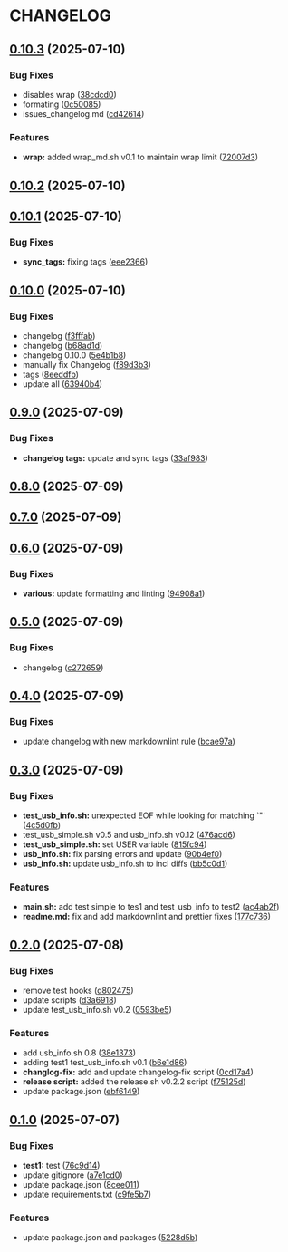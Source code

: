 # CHANGELOG

## [0.10.3](https://github.com/davittec/usb_probe/compare/v0.10.2...v0.10.3) (2025-07-10)

### Bug Fixes

- disables wrap ([38cdcd0](https://github.com/davittec/usb_probe/commit/38cdcd048bd64147f4f5dc900a0b3b97b0ece150))
- formating ([0c50085](https://github.com/davittec/usb_probe/commit/0c50085bde73d3464a1ffefdd79dfb8ccedb5e71))
- issues_changelog.md ([cd42614](https://github.com/davittec/usb_probe/commit/cd426144ae88f80571ef3ab081481847fee33075))

### Features

- **wrap:** added wrap_md.sh v0.1 to maintain wrap limit ([72007d3](https://github.com/davittec/usb_probe/commit/72007d31864b7ea52e7fe4aac02f077083b9e14f))

## [0.10.2](https://github.com/davittec/usb_probe/compare/v0.10.1...v0.10.2) (2025-07-10)

## [0.10.1](https://github.com/davittec/usb_probe/compare/v0.10.0...v0.10.1) (2025-07-10)

### Bug Fixes

- **sync_tags:** fixing tags ([eee2366](https://github.com/davittec/usb_probe/commit/eee236677ef90ada928a28afeb973be1eef0b649))

## [0.10.0](https://github.com/davittec/usb_probe/compare/v0.9.0...v0.10.0) (2025-07-10)

### Bug Fixes

- changelog ([f3fffab](https://github.com/davittec/usb_probe/commit/f3fffab7f9d74277822f110f1f9690720ff9db00))
- changelog ([b68ad1d](https://github.com/davittec/usb_probe/commit/b68ad1da0d652f30eb873c0a5b362d54379075a1))
- changelog 0.10.0 ([5e4b1b8](https://github.com/davittec/usb_probe/commit/5e4b1b8920d5e940fdae08dd6bb7e9d083c0579b))
- manually fix Changelog ([f89d3b3](https://github.com/davittec/usb_probe/commit/f89d3b3a31c2c03b809c1397a0b2db258e77f795))
- tags ([8eeddfb](https://github.com/davittec/usb_probe/commit/8eeddfb3c4e1457ddf57be957d7ff0ce34b968be))
- update all ([63940b4](https://github.com/davittec/usb_probe/commit/63940b40324c9462d65eb859a7f8a7445ae9960c))

## [0.9.0](https://github.com/davittec/usb_probe/compare/v0.8.0...v0.9.0) (2025-07-09)

### Bug Fixes

- **changelog tags:** update and sync tags ([33af983](https://github.com/davittec/usb_probe/commit/33af98312cd2d6a86b2cddfc89e2aef0aef2133d))

## [0.8.0](https://github.com/davittec/usb_probe/compare/v0.7.0...v0.8.0) (2025-07-09)

## [0.7.0](https://github.com/davittec/usb_probe/compare/v0.6.0...v0.7.0) (2025-07-09)

## [0.6.0](https://github.com/davittec/usb_probe/compare/v0.5.0...v0.6.0) (2025-07-09)

### Bug Fixes

- **various:** update formatting and linting ([94908a1](https://github.com/davittec/usb_probe/commit/94908a16d7ae3e919136091f5ef285c9f5612ea7))

## [0.5.0](https://github.com/davittec/usb_probe/compare/v0.4.0...v0.5.0) (2025-07-09)

### Bug Fixes

- changelog ([c272659](https://github.com/davittec/usb_probe/commit/c272659f558b863de64b8b9f7bb6e1e8d3400ae2))

## [0.4.0](https://github.com/davittec/usb_probe/compare/v0.3.0...v0.4.0) (2025-07-09)

### Bug Fixes

- update changelog with new markdownlint rule ([bcae97a](https://github.com/davittec/usb_probe/commit/bcae97a4e7624efedc4bec07dc5ec2cc4af6796e))

## [0.3.0](https://github.com/davittec/usb_probe/compare/v0.2.0...v0.3.0) (2025-07-09)

### Bug Fixes

- **test_usb_info.sh:** unexpected EOF while looking for matching `"' ([4c5d0fb](https://github.com/davittec/usb_probe/commit/4c5d0fb51a7c1d11ccb8fbc78507a0b28678f2fd))
- test_usb_simple.sh v0.5 and usb_info.sh v0.12 ([476acd6](https://github.com/davittec/usb_probe/commit/476acd624d40e413ca1ef59ef547060ef409894f))
- **test_usb_simple.sh:** set USER variable ([815fc94](https://github.com/davittec/usb_probe/commit/815fc94cf08a9ce4d744697ce9d7daa70a8604c2))
- **usb_info.sh:** fix parsing errors and update ([90b4ef0](https://github.com/davittec/usb_probe/commit/90b4ef0bb373eff5c6500fb350c6cad1107e87f2))
- **usb_info.sh:** update usb_info.sh to incl diffs ([bb5c0d1](https://github.com/davittec/usb_probe/commit/bb5c0d16bebe436a2ae3ef7b6743601f74e65b6a))

### Features

- **main.sh:** add test simple to tes1 and test_usb_info to test2 ([ac4ab2f](https://github.com/davittec/usb_probe/commit/ac4ab2f97eb89825129ca89fcd0a4d17767d541e))
- **readme.md:** fix and add markdownlint and prettier fixes ([177c736](https://github.com/davittec/usb_probe/commit/177c736c6e87ee3635e7926b43c076ef0568500a))

## [0.2.0](https://github.com/davittec/usb_probe/compare/v0.1.0...v0.2.0) (2025-07-08)

### Bug Fixes

- remove test hooks ([d802475](https://github.com/davittec/usb_probe/commit/d8024752800a27b77a0b53fb97bd782e9588a233))
- update scripts ([d3a6918](https://github.com/davittec/usb_probe/commit/d3a6918b5847984c14bd038a27e9b77a9e7eecc9))
- update test_usb_info.sh v0.2 ([0593be5](https://github.com/davittec/usb_probe/commit/0593be5a065aac2cb736b7d8bb3f38e2d2e46491))

### Features

- add usb_info.sh 0.8 ([38e1373](https://github.com/davittec/usb_probe/commit/38e1373ea0bc66d1b167f074b89ccfb969b21f90))
- adding test1 test_usb_info.sh v0.1 ([b6e1d86](https://github.com/davittec/usb_probe/commit/b6e1d86ce70294b7db31df02c7cbc30907dd4ef8))
- **changlog-fix:** add and update changelog-fix script ([0cd17a4](https://github.com/davittec/usb_probe/commit/0cd17a4d3358c4cd3e82497af124df2c967a511b))
- **release script:** added the release.sh v0.2.2 script ([f75125d](https://github.com/davittec/usb_probe/commit/f75125dc787775f48868831ce134e0aaa3e4447a))
- update package.json ([ebf6149](https://github.com/davittec/usb_probe/commit/ebf6149cb06f8452a7fb491bc32a04362c1d285b))

## [0.1.0](https://github.com/davittec/usb_probe/compare/5228d5bff549b701566bc6376ed2f49b476fc58f...v0.1.0) (2025-07-07)

### Bug Fixes

- **test1:** test ([76c9d14](https://github.com/davittec/usb_probe/commit/76c9d14ab88d9a4485c856b89dad54f7f03af74c))
- update gitignore ([a7e1cd0](https://github.com/davittec/usb_probe/commit/a7e1cd03af8d5e35388c7bbca784f35918745f9c))
- update package.json ([8cee011](https://github.com/davittec/usb_probe/commit/8cee011dea10f03ddc35d022832eaacd083bc37c))
- update requirements.txt ([c9fe5b7](https://github.com/davittec/usb_probe/commit/c9fe5b7059040dc2508bb88a3cb45163ab883c8c))

### Features

- update package.json and packages ([5228d5b](https://github.com/davittec/usb_probe/commit/5228d5bff549b701566bc6376ed2f49b476fc58f))

